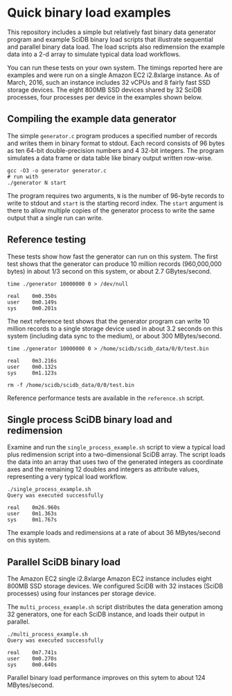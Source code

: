 # Quick binary load examples

This repository includes a simple but relatively fast binary data generator
program and example SciDB binary load scripts that illustrate sequential and
parallel binary data load. The load scripts also redimension the example data
into a 2-d array to simulate typical data load workflows.

You can run these tests on your own system. The timings reported here are
examples and were run on a single Amazon EC2 i2.8xlarge instance. As of March,
2016, such an instance includes 32 vCPUs and 8 fairly fast SSD storage devices.
The eight 800MB SSD devices shared by 32 SciDB processes, four processes per
device in the examples shown below.

## Compiling the example data generator

The simple `generator.c` program produces a specified number of records and
writes them in binary format to stdout. Each record consists of 96 bytes as ten
64-bit double-precision numbers and 4 32-bit integers. The program simulates a
data frame or data table like binary output written row-wise.

```
gcc -O3 -o generator generator.c
# run with
./generator N start
```

The program requires two arguments, `N` is the number of 96-byte records to
write to stdout and `start` is the starting record index. The `start` argument
is there to allow multiple copies of the generator process to write the same
output that a single run can write.

## Reference testing

These tests show how fast the generator can run on this system. The first test
shows that the generator can produce 10 million records (960,000,000 bytes) in
about 1/3 second on this system, or about 2.7 GBytes/second.
```
time ./generator 10000000 0 > /dev/null

real    0m0.350s
user    0m0.149s
sys     0m0.201s
```

The next reference test shows that the generator program can write 10 million
records to a single storage device used in about 3.2 seconds on this system
(including data sync to the medium), or about 300 MBytes/second.
```
time ./generator 10000000 0 > /home/scidb/scidb_data/0/0/test.bin

real    0m3.216s
user    0m0.132s
sys     0m1.123s

rm -f /home/scidb/scidb_data/0/0/test.bin
```

Reference performance tests are available in the `reference.sh` script.


## Single process SciDB binary load and redimension

Examine and run the `single_process_example.sh` script to view a typical load
plus redimension script into a two-dimensional SciDB array. The script loads
the data into an array that uses two of the generated integers as coordinate
axes and the remaining 12 doubles and integers as attribute values,
representing a very typical load workflow.

```
./single_process_example.sh
Query was executed successfully

real    0m26.960s
user    0m1.363s
sys     0m1.767s
```
The example loads and redimensions at a rate of about 36 MBytes/second on this
system.


## Parallel SciDB binary load

The Amazon EC2 single i2.8xlarge Amazon EC2 instance includes eight 800MB SSD
storage devices. We configured SciDB with 32 instaces (SciDB processes) using
four instances per storage device.

The `multi_process_example.sh`  script distributes the data generation among 32
generators, one for each SciDB instance, and loads their output in parallel.
```
./multi_process_example.sh 
Query was executed successfully

real    0m7.741s
user    0m0.270s
sys     0m0.640s
```
Parallel binary load performance improves on this sytem to about 124 MBytes/second.
